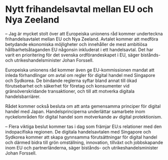 # Nytt frihandelsavtal mellan EU och Nya Zeeland

– Jag är mycket stolt över att Europeiska unionens råd kommer underteckna frihandelsavtalet mellan EU och Nya Zeeland. Avtalet kommer att medföra betydande ekonomiska möjligheter och innehåller de mest ambitiösa hållbarhetsåtaganden EU någonsin inkluderat i ett handelsavtal. Det har varit en prioritering för det svenska ordförandeskapet i EU, säger bistånds\- och utrikeshandelsminister Johan Forssell.

Europeiska unionens råd kommer även ge EU\-kommissionen mandat att inleda förhandlingar om avtal om regler för digital handel med Singapore och Sydkorea. De bindande reglerna syftar bland annat till ökad förutsebarhet och säkerhet för företag och konsumenter vid gränsöverskridande transaktioner, och till att motverka digitala handelsbarriärer.

Rådet kommer också besluta om att anta gemensamma principer för digital handel med Japan. Handelsprinciperna underlättar samarbete inom nyckelområden för digital handel som motverkande av digital protektionism.

– Flera viktiga beslut kommer tas i dag som främjar EU:s relationer med den indopacifiska regionen. De digitala handelsavtalen med Singapore och Sydkorea kommer att skapa gynnsamma förutsättningar för digital handel och därmed bidra till grön omställning, innovation, tillväxt och jobbskapande inom EU och partnerländerna, säger bistånds\- och utrikeshandelsminister Johan Forssell.
